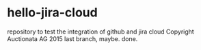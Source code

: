 # hello-jira-cloud
repository to test the integration of github and jira cloud
Copyright Auctionata AG 2015
last branch, maybe.
done.
